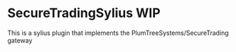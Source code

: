 # SecureTradingSylius WIP

This is a sylius plugin that implements the PlumTreeSystems/SecureTrading gateway
